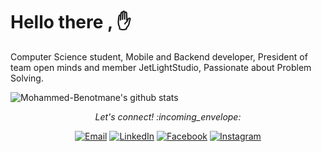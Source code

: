 # Hello there , :hand:

Computer Science student, Mobile and Backend developer, President of team open minds and member JetLightStudio, Passionate about Problem Solving.

 <img align="center" src="https://github-readme-stats.vercel.app/api?username=Mohammed-Benotmane&show_icons=true&theme=dracula&line_height=27" alt="Mohammed-Benotmane's github stats"/>

<p align="center"> 
  <i> Let's connect! :incoming_envelope: </i>
</p>

<p align="center">
<a href="mailto:mohammedbenotmanetom@gmail.com" target="_blank"><img src="https://img.shields.io/badge/-Gmail-c14438?style=flat-square&logo=Gmail&logoColor=white" alt="Email"></a>
<a href="https://www.linkedin.com/in/mohammed-benotmane/" target="_blank"><img src="https://img.shields.io/badge/LinkedIn-%230077B5.svg?&style=flat-square&logo=linkedin&logoColor=white" alt="LinkedIn"></a>
<a href="https://www.facebook.com/mohamed.benotmane.9/" target="_blank"><img src="https://img.shields.io/badge/Facebook-%231877F2.svg?&style=flat-square&logo=facebook&logoColor=white" alt="Facebook"></a>
<a href="https://www.instagram.com/benot_mohamed/" target="_blank"><img src="https://img.shields.io/badge/-Instagram-F40F5A?style=flat-square&labelColor=F40F5A&logo=instagram&logoColor=white" alt="Instagram"></a>
</p>
